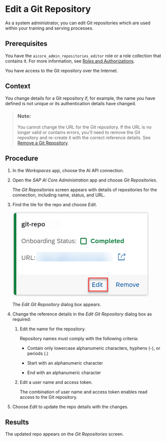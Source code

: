 <!-- loiob5dabaf48571485385e647a6e809a64d -->

# Edit a Git Repository

As a system administrator, you can edit Git repositories which are used within your training and serving processes.



<a name="loiob5dabaf48571485385e647a6e809a64d__prereq_jxh_cob_rob"/>

## Prerequisites

You have the `aicore_admin_repositories_editor` role or a role collection that contains it. For more information, see [Roles and Authorizations](roles-and-authorizations-4ef8499.md).

You have access to the Git repository over the Internet.



## Context

You change details for a Git repository if, for example, the name you have defined is not unique or its authentication details have changed.

> ### Note:  
> You cannot change the URL for the Git repository. If the URL is no longer valid or contains errors, you'll need to remove the Git repository and re-create it with the correct reference details. See [Remove a Git Repository](remove-a-git-repository-0701138.md).



<a name="loiob5dabaf48571485385e647a6e809a64d__steps_n1x_q1p_xsb"/>

## Procedure

1.  In the *Workspaces* app, choose the AI API connection.

2.  Open the *SAP AI Core Administration* app and choose *Git Repositories*.

    The *Git Repositories* screen appears with details of repositories for the connection, including name, status, and URL.

3.  Find the tile for the repo and choose *Edit*.

    ![Git repository tile with Edit option highlighted.](images/Image_AIL_edit_repo_3efb8e6.png)

    The *Edit Git Repository* dialog box appears.

4.  Change the reference details in the *Edit Git Repository* dialog box as required:

    1.  Edit the name for the repository.

        Repository names must comply with the following criteria:

        -   Contain only lowercase alphanumeric characters, hyphens \(-\), or periods \(.\)

        -   Start with an alphanumeric character

        -   End with an alphanumeric character


    2.  Edit a user name and access token.

        The combination of user name and access token enables read access to the Git repository.


5.  Choose *Edit* to update the repo details with the changes.




<a name="loiob5dabaf48571485385e647a6e809a64d__result_upp_yr4_xsb"/>

## Results

The updated repo appears on the *Git Repositories* screen.

